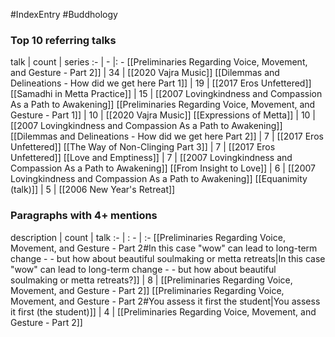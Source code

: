 #IndexEntry #Buddhology

### Top 10 referring talks
talk | count | series
:- | - |: -
[[Preliminaries Regarding Voice, Movement, and Gesture - Part 2]] | 34 | [[2020 Vajra Music]]
[[Dilemmas and Delineations - How did we get here Part 1]] | 19 | [[2017 Eros Unfettered]]
[[Samadhi in Metta Practice]] | 15 | [[2007 Lovingkindness and Compassion As a Path to Awakening]]
[[Preliminaries Regarding Voice, Movement, and Gesture - Part 1]] | 10 | [[2020 Vajra Music]]
[[Expressions of Metta]] | 10 | [[2007 Lovingkindness and Compassion As a Path to Awakening]]
[[Dilemmas and Delineations - How did we get here Part 2]] | 7 | [[2017 Eros Unfettered]]
[[The Way of Non-Clinging Part 3]] | 7 | [[2017 Eros Unfettered]]
[[Love and Emptiness]] | 7 | [[2007 Lovingkindness and Compassion As a Path to Awakening]]
[[From Insight to Love]] | 6 | [[2007 Lovingkindness and Compassion As a Path to Awakening]]
[[Equanimity (talk)]] | 5 | [[2006 New Year's Retreat]]

### Paragraphs with 4+ mentions
description | count | talk
:- | : - | :-
[[Preliminaries Regarding Voice, Movement, and Gesture - Part 2#In this case "wow" can lead to long-term change - - but how about beautiful soulmaking or metta retreats\|In this case "wow" can lead to long-term change - - but how about beautiful soulmaking or metta retreats?]] | 8 | [[Preliminaries Regarding Voice, Movement, and Gesture - Part 2]]
[[Preliminaries Regarding Voice, Movement, and Gesture - Part 2#You assess it first the student\|You assess it first (the student)]] | 4 | [[Preliminaries Regarding Voice, Movement, and Gesture - Part 2]]

